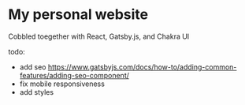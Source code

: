 # My personal website

Cobbled toegether with React, Gatsby.js, and Chakra UI

todo:

- add seo https://www.gatsbyjs.com/docs/how-to/adding-common-features/adding-seo-component/
- fix mobile responsiveness
- add styles
